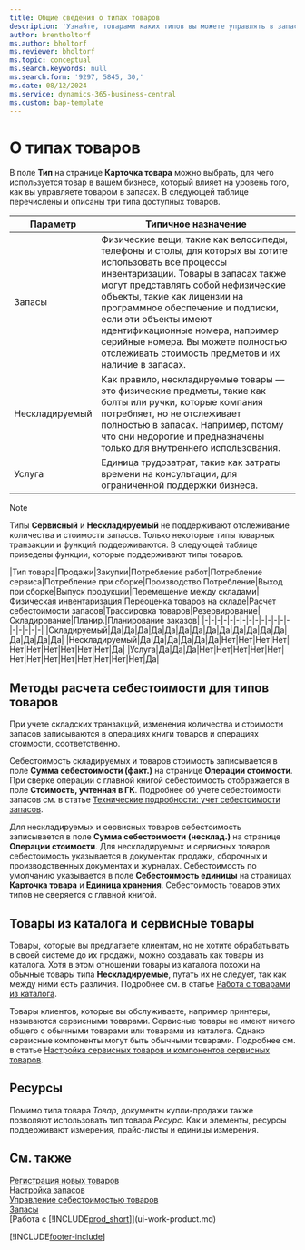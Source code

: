 ```yaml
---
title: Общие сведения о типах товаров
description: 'Узнайте, товарами каких типов вы можете управлять в запасах, и как эти типы влияют наВы можете корректировать оценку стоимости запасов товара с помощью методов FIFO или средней себестоимости при изменении себестоимости по причине, не связанной с другими транзакциями.'
author: brentholtorf
ms.author: bholtorf
ms.reviewer: bholtorf
ms.topic: conceptual
ms.search.keywords: null
ms.search.form: '9297, 5845, 30,'
ms.date: 08/12/2024
ms.service: dynamics-365-business-central
ms.custom: bap-template
---
```

# <a name="about-item-types"></a>О типах товаров

В поле **Тип** на странице **Карточка товара** можно выбрать, для чего используется товар в вашем бизнесе, который влияет на уровень того, как вы управляете товаром в запасах. В следующей таблице перечислены и описаны три типа доступных товаров.

|Параметр|Типичное назначение|
|------|-----------|
|Запасы|Физические вещи, такие как велосипеды, телефоны и столы, для которых вы хотите использовать все процессы инвентаризации. Товары в запасах также могут представлять собой нефизические объекты, такие как лицензии на программное обеспечение и подписки, если эти объекты имеют идентификационные номера, например серийные номера. Вы можете полностью отслеживать стоимость предметов и их наличие в запасах.|
|Нескладируемый|Как правило, нескладируемые товары — это физические предметы, такие как болты или ручки, которые компания потребляет, но не отслеживает полностью в запасах. Например, потому что они недорогие и предназначены только для внутреннего использования.|
|Услуга|Единица трудозатрат, такие как затраты времени на консультации, для ограниченной поддержки бизнеса.|

> [!NOTE]
> Типы **Сервисный** и **Нескладируемый** не поддерживают отслеживание количества и стоимости запасов. Только некоторые типы товарных транзакции и функций поддерживаются. В следующей таблице приведены функции, которые поддерживают типы товаров.

|Тип товара|Продажи|Закупки|Потребление работ|Потребление сервиса|Потребление при сборке|Производство Потребление|Выход при сборке|Выпуск продукции|Перемещение между складами|Физическая инвентаризация|Переоценка товаров на складе|Расчет себестоимости запасов|Трассировка товаров|Резервирование|Складирование|Планир.|Планирование заказов|
|-|-|-|-|-|-|-|-|-|-|-|-|-|-|-|-|-|-|-|
|Складируемый|Да|Да|Да|Да|Да|Да|Да|Да|Да|Да|Да|Да|Да|Да|Да|Да|Да|
|Нескладируемый|Да|Да|Да|Да|Да|Да|Нет|Нет|Нет|Нет|Нет|Нет|Нет|Нет|Нет|Нет|Да|
|Услуга|Да|Да|Да|Нет|Нет|Нет|Нет|Нет|Нет|Нет|Нет|Нет|Нет|Нет|Нет|Нет|Да|

## <a name="costing-methods-for-types-of-items"></a>Методы расчета себестоимости для типов товаров

При учете складских транзакций, изменения количества и стоимости запасов записываются в операциях книги товаров и операциях стоимости, соответственно.

Себестоимость складируемых и товаров стоимость записывается в поле **Сумма себестоимости (факт.)** на странице **Операции стоимости**. При сверке операции с главной книгой себестоимость отображается в поле **Стоимость, учтенная в ГК**. Подробнее об учете себестоимости запасов см. в статье [Технические подробности: учет себестоимости запасов](design-details-inventory-costing.md).

Для нескладируемых и сервисных товаров себестоимость записывается в поле **Сумма себестоимости (несклад.)** на странице **Операции стоимости**. Для нескладируемых и сервисных товаров себестоимость указывается в документах продажи, сборочных и производственных документах и журналах. Себестоимость по умолчанию указывается в поле **Себестоимость единицы** на страницах **Карточка товара** и **Единица хранения**. Себестоимость товаров этих типов не сверяется с главной книгой.

## <a name="catalog-and-service-items"></a>Товары из каталога и сервисные товары

Товары, которые вы предлагаете клиентам, но не хотите обрабатывать в своей системе до их продажи, можно создавать как товары из каталога. Хотя в этом отношении товары из каталога похожи на обычные товары типа **Нескладируемые**, путать их не следует, так как между ними есть различия. Подробнее см. в статье [Работа с товарами из каталога](inventory-how-work-nonstock-items.md).

Товары клиентов, которые вы обслуживаете, например принтеры, называются сервисными товарами. Сервисные товары не имеют ничего общего с обычными товарами или товарами из каталога. Однако сервисные компоненты могут быть обычными товарами. Подробнее см. в статье [Настройка сервисных товаров и компонентов сервисных товаров](service-how-setup-service-items.md).

## <a name="resources"></a>Ресурсы

Помимо типа товара *Товар*, документы купли-продажи также позволяют использовать тип товара *Ресурс*. Как и элементы, ресурсы поддерживают измерения, прайс-листы и единицы измерения. <!--With introduction of types *Service* and *Non-Inventory* we do not have any intention to add any extra capabilities for type Resource in purchase and sales processes. We recommend using items of applicable type instead. Resources will continue get new functionality to track the time and effort that is involved with performing and providing services and will stay important part of project and service management. Because many partner solutions use resources, we do not plan to deprecate them in the sales or purchase documents.-->

## <a name="see-also"></a>См. также

[Регистрация новых товаров](inventory-how-register-new-items.md)  
[Настройка запасов](inventory-setup-inventory.md)  
[Управление себестоимостью товаров](finance-manage-inventory-costs.md)  
[Запасы](inventory-manage-inventory.md)  
[Работа с [!INCLUDE[prod_short](includes/prod_short.md)]](ui-work-product.md)

[!INCLUDE[footer-include](includes/footer-banner.md)]

